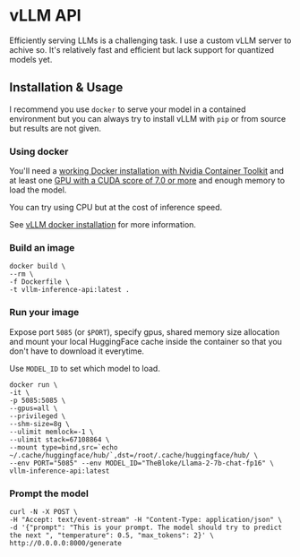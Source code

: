 # vLLM API

Efficiently serving LLMs is a challenging task. I use a custom vLLM server to achive so. It's relatively fast and efficient but lack support for quantized models yet.

## Installation & Usage

I recommend you use `docker` to serve your model in a contained environment but you can always try to install vLLM with `pip` or from source but results are not given.

### Using docker

You'll need a [working Docker installation with Nvidia Container Toolkit](https://docs.docker.com/config/containers/resource_constraints/#gpu) and at least one [GPU with a CUDA score of 7.0 or more](https://developer.nvidia.com/cuda-gpus) and enough memory to load the model.

You can try using CPU but at the cost of inference speed.

See [vLLM docker installation](https://vllm.readthedocs.io/en/latest/getting_started/installation.html) for more information.

### Build an image

```shell
docker build \
--rm \
-f Dockerfile \
-t vllm-inference-api:latest .
```

### Run your image

Expose port `5085` (or `$PORT`), specify gpus, shared memory size allocation and mount your local HuggingFace cache inside the container so that you don't have to download it everytime.

Use `MODEL_ID` to set which model to load.

```shell
docker run \
-it \
-p 5085:5085 \
--gpus=all \
--privileged \
--shm-size=8g \
--ulimit memlock=-1 \
--ulimit stack=67108864 \
--mount type=bind,src=`echo ~/.cache/huggingface/hub/`,dst=/root/.cache/huggingface/hub/ \
--env PORT="5085" --env MODEL_ID="TheBloke/Llama-2-7b-chat-fp16" \
vllm-inference-api:latest
```

### Prompt the model

```shell
curl -N -X POST \
-H "Accept: text/event-stream" -H "Content-Type: application/json" \
-d '{"prompt": "This is your prompt. The model should try to predict the next ", "temperature": 0.5, "max_tokens": 2}' \
http://0.0.0.0:8000/generate
```
